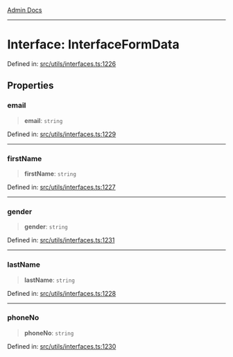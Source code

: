 [Admin Docs](/)

***

# Interface: InterfaceFormData

Defined in: [src/utils/interfaces.ts:1226](https://github.com/PalisadoesFoundation/talawa-admin/blob/main/src/utils/interfaces.ts#L1226)

## Properties

### email

> **email**: `string`

Defined in: [src/utils/interfaces.ts:1229](https://github.com/PalisadoesFoundation/talawa-admin/blob/main/src/utils/interfaces.ts#L1229)

***

### firstName

> **firstName**: `string`

Defined in: [src/utils/interfaces.ts:1227](https://github.com/PalisadoesFoundation/talawa-admin/blob/main/src/utils/interfaces.ts#L1227)

***

### gender

> **gender**: `string`

Defined in: [src/utils/interfaces.ts:1231](https://github.com/PalisadoesFoundation/talawa-admin/blob/main/src/utils/interfaces.ts#L1231)

***

### lastName

> **lastName**: `string`

Defined in: [src/utils/interfaces.ts:1228](https://github.com/PalisadoesFoundation/talawa-admin/blob/main/src/utils/interfaces.ts#L1228)

***

### phoneNo

> **phoneNo**: `string`

Defined in: [src/utils/interfaces.ts:1230](https://github.com/PalisadoesFoundation/talawa-admin/blob/main/src/utils/interfaces.ts#L1230)

